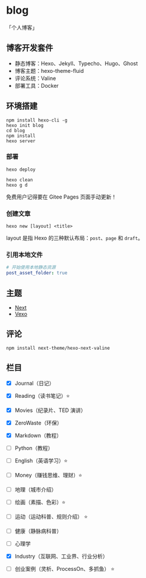 # blog

「个人博客」


## 博客开发套件

- 静态博客：Hexo、Jekyll、Typecho、Hugo、Ghost
- 博客主题：hexo-theme-fluid
- 评论系统：Valine
- 部署工具：Docker


## 环境搭建

```shell
npm install hexo-cli -g
hexo init blog
cd blog
npm install
hexo server
```

### 部署

```shell
hexo deploy
```

```shell
hexo clean
hexo g d
```

免费用户记得要在 Gitee Pages 页面手动更新！


### 创建文章

```shell
hexo new [layout] <title>
```

layout 是指 Hexo 的三种默认布局：`post`、`page` 和 `draft`。


### 引用本地文件

```yml
# 开始使用本地静态资源
post_asset_folder: true

```

## 主题

- [Next](https://github.com/next-theme/hexo-theme-next)
- [Vexo](https://github.com/yanm1ng/hexo-theme-vexo)

## 评论

```shell
npm install next-theme/hexo-next-valine
```

## 栏目

- [x] Journal（日记）
- [x] Reading（读书笔记）:star:
- [x] Movies（纪录片、TED 演讲）
- [x] ZeroWaste（环保）
- [x] Markdown（教程）
- [ ] Python（教程）
- [ ] English（英语学习）:star:
- [ ] Money（赚钱思维、理财）:star:
- [ ] 地理（城市介绍）
- [ ] 绘画（素描、色彩）:star:
- [ ] 运动（运动科普、规则介绍） :star:
- [ ] 健康（静脉病科普）
- [ ] 心理学
- [x] Industry（互联网、工业界、行业分析）
- [ ] 创业案例（灵析、ProcessOn、多抓鱼） :star:

